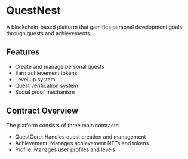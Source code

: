 # QuestNest
A blockchain-based platform that gamifies personal development goals through quests and achievements.

## Features
- Create and manage personal quests
- Earn achievement tokens
- Level up system
- Quest verification system
- Social proof mechanism

## Contract Overview
The platform consists of three main contracts:
- QuestCore: Handles quest creation and management
- Achievement: Manages achievement NFTs and tokens
- Profile: Manages user profiles and levels

